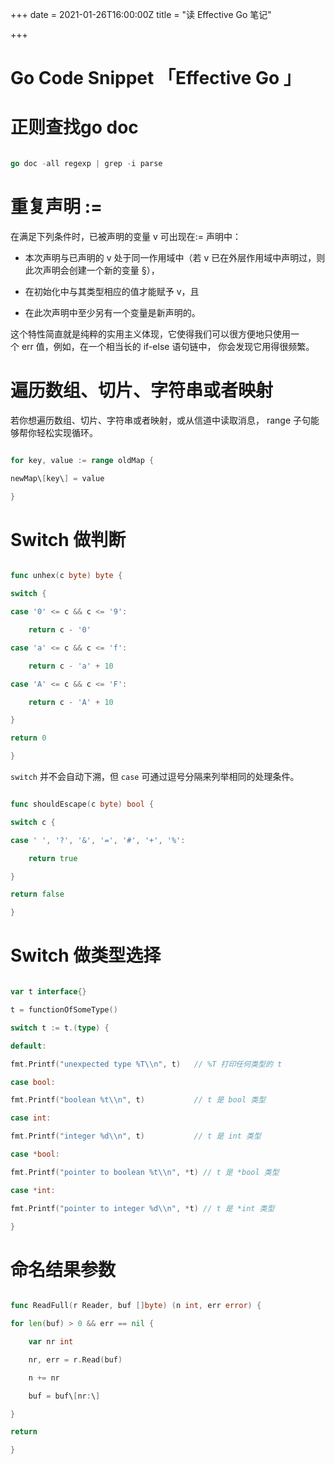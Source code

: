 +++
date = 2021-01-26T16:00:00Z
title = "读 Effective Go 笔记"

+++
# Go Code Snippet 「Effective Go 」

# 正则查找go doc

```go

go doc -all regexp | grep -i parse

```

# 重复声明 :=

在满足下列条件时，已被声明的变量 v 可出现在:= 声明中：

- 本次声明与已声明的 v 处于同一作用域中（若 v 已在外层作用域中声明过，则此次声明会创建一个新的变量 §），

- 在初始化中与其类型相应的值才能赋予 v，且

- 在此次声明中至少另有一个变量是新声明的。

这个特性简直就是纯粹的实用主义体现，它使得我们可以很方便地只使用一个 err 值，例如，在一个相当长的 if-else 语句链中， 你会发现它用得很频繁。

# 遍历数组、切片、字符串或者映射

若你想遍历数组、切片、字符串或者映射，或从信道中读取消息， range 子句能够帮你轻松实现循环。

```go

for key, value := range oldMap {

newMap\[key\] = value

}

```

# Switch 做判断

```go

func unhex(c byte) byte {

switch {

case '0' <= c && c <= '9':

	return c - '0'

case 'a' <= c && c <= 'f':

	return c - 'a' + 10

case 'A' <= c && c <= 'F':

	return c - 'A' + 10

}

return 0

}

```

`switch` 并不会自动下溯，但 `case` 可通过逗号分隔来列举相同的处理条件。

```go

func shouldEscape(c byte) bool {

switch c {

case ' ', '?', '&', '=', '#', '+', '%':

	return true

}

return false

}

```

# Switch 做类型选择

```go

var t interface{}

t = functionOfSomeType()

switch t := t.(type) {

default:

fmt.Printf("unexpected type %T\\n", t)	 // %T 打印任何类型的 t

case bool:

fmt.Printf("boolean %t\\n", t)			 // t 是 bool 类型

case int:

fmt.Printf("integer %d\\n", t)			 // t 是 int 类型

case *bool:

fmt.Printf("pointer to boolean %t\\n", *t) // t 是 *bool 类型

case *int:

fmt.Printf("pointer to integer %d\\n", *t) // t 是 *int 类型

}

```

# 命名结果参数

```go

func ReadFull(r Reader, buf []byte) (n int, err error) {

for len(buf) > 0 && err == nil {

	var nr int

	nr, err = r.Read(buf)

	n += nr

	buf = buf\[nr:\]

}

return

}

```